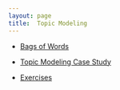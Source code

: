 ```yaml
---
layout: page
title:  Topic Modeling
---
```

* [Bags of Words](/textanalysiscoursebook/book/topic-modeling/bags-of-words)

* [Topic Modeling Case Study](/textanalysiscoursebook/book/topic-modeling/topic-modeling-case-study)

* [Exercises](/textanalysiscoursebook/book/topic-modeling/exercises)